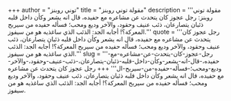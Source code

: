 +++
author = "توني روبنز"
title = "مقولة توني روبنز"
description = '''مقولة توني روبنز: رجل عجوز كان يتحدث عن مشاعره مع حفيده، قال انه يشعر وكأن داخل قلبه ذئبان يتصارعان، ذئب عنيف وحقود، والآخر وديع ومحب؛ فسأله حفيده من سيربح المعركة؟! أجابه الجد: الذئب الذي ساغذيه هو من سيفوز.'''
quote = '''رجل عجوز كان يتحدث عن مشاعره مع حفيده، قال انه يشعر وكأن داخل قلبه ذئبان يتصارعان، ذئب عنيف وحقود، والآخر وديع ومحب؛ فسأله حفيده من سيربح المعركة؟! أجابه الجد: الذئب الذي ساغذيه هو من سيفوز.'''
slug = '''رجل-عجوز-كان-يتحدث-عن-مشاعره-مع-حفيده،-قال-انه-يشعر-وكأن-داخل-قلبه-ذئبان-يتصارعان،-ذئب-عنيف-وحقود،-والآخر-وديع-ومحب؛-فسأله-حفيده-من-سيربح-ال'''
+++
رجل عجوز كان يتحدث عن مشاعره مع حفيده، قال انه يشعر وكأن داخل قلبه ذئبان يتصارعان، ذئب عنيف وحقود، والآخر وديع ومحب؛ فسأله حفيده من سيربح المعركة؟! أجابه الجد: الذئب الذي ساغذيه هو من سيفوز.
